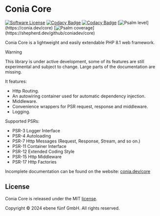 Conia Core
==========

[![Software License](https://img.shields.io/badge/license-MIT-brightgreen.svg)](LICENSE.md)
[![Codacy Badge](https://app.codacy.com/project/badge/Grade/062d5c9d41454d08b240b63bcf35bfc1)](https://app.codacy.com/gh/coniadev/core/dashboard?utm_source=gh&utm_medium=referral&utm_content=&utm_campaign=Badge_grade)
[![Codacy Badge](https://app.codacy.com/project/badge/Coverage/062d5c9d41454d08b240b63bcf35bfc1)](https://app.codacy.com/gh/coniadev/core/dashboard?utm_source=gh&utm_medium=referral&utm_content=&utm_campaign=Badge_coverage)
[![Psalm level](https://shepherd.dev/github/coniadev/core/level.svg?)](https://conia.dev/core)
[![Psalm coverage](https://shepherd.dev/github/coniadev/core/coverage.svg?)](https://shepherd.dev/github/coniadev/core)


Conia Core is a lightweight and easily extendable PHP 8.1 web framework.

> [!WARNING]
> This library is under active development, some of its features are still
> experimental and subject to change. Large parts of the documentation are
> missing. 

It features:

  * Http Routing.
  * An autowiring container used for automatic dependency injection.
  * Middleware.
  * Convenience wrappers for PSR request, response and middleware.
  * Logging.

Supported PSRs:

  * PSR-3 Logger Interface
  * PSR-4 Autoloading
  * PSR-7 Http Messages (Request, Response, Stream, and so on.)
  * PSR-11 Container Interface
  * PSR-12 Extended Coding Style
  * PSR-15 Http Middleware
  * PSR-17 Http Factories

Incomplete documentation can be found on the website: [conia.dev/core](https://conia.dev/core/)

License
-------

Conia Core is released under the MIT [license](LICENSE.md).

Copyright © 2024 ebene fünf GmbH. All rights reserved.

